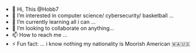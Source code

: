 - 👋 Hi, This @Hobb7
- 👀 I’m interested in computer science/ cybersecurity/ basketball ...
- 🌱 I’m currently learning all i can ...
- 💞️ I’m looking to collaborate on anything...
- 📫 How to reach me ...
- ⚡ Fun fact: ... i know nothing 
my nationality is Moorish American 🇲🇦🇺🇸
